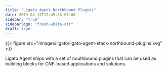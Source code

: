 ```yaml
---
title: "Ligato Agent Northbound Plugins"
date: 2019-04-15T17:49:53-07:00
sidebar: "true"
sidebarlogo: "fresh-white-alt"
draft: true
---
```




{{< figure src="/images/ligato/ligato-agent-stack-northbound-plugins.svg" >}}

Ligato Agent ships with a set of nouthbound plugins that can be used as building blocks for CNF-based applications and solutions.
